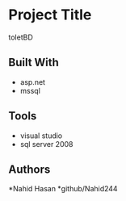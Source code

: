 # Project Title
toletBD

## Built With

* asp.net
* mssql
## Tools
* visual studio
* sql server 2008

## Authors

*Nahid Hasan
*github/Nahid244







